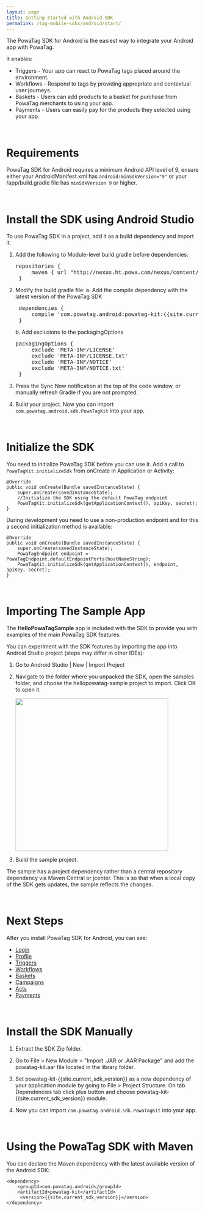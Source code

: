 ```yaml
---
layout: page
title: Getting Started with Android SDK
permalink: /tag-mobile-sdks/android/start/
---
```


The PowaTag SDK for Android is the easiest way to integrate your Android app with PowaTag.

It enables:

* Triggers - Your app can react to PowaTag tags placed around the environment.
* Workflows - Respond to tags by providing appropriate and contextual user journeys.
* Baskets - Users can add products to a basket for purchase from PowaTag merchants to using your app.
* Payments - Users can easily pay for the products they selected using your app.


<br />

# Requirements

PowaTag SDK for Android requires a minimum Android API level of 9, ensure either your AndroidManifest.xml has `android:minSdkVersion="9"` or your /app/build.gradle file has `minSdkVersion 9` or higher.

<br />

# Install the SDK using Android Studio

To use PowaTag SDK in a project, add it as a build dependency and import it.

1. Add the following to Module-level build.gradle before dependencies:

    <pre>repositories {
        maven { url "http://nexus.ht.powa.com/nexus/content/repositories/ptk-releases/" }
    }</pre>

2. Modify the build.gradle file:
	a. Add the compile dependency with the latest version of the PowaTag SDK
    
	<pre>
    dependencies {
        compile 'com.powatag.android:powatag-kit:{{site.current_sdk_version}}'
    }</pre>
	
	b. Add exclusions to the packagingOptions
	
	<pre>packagingOptions {
        exclude 'META-INF/LICENSE'
        exclude 'META-INF/LICENSE.txt'
        exclude 'META-INF/NOTICE'
        exclude 'META-INF/NOTICE.txt'
    }</pre>	
	

3. Press the Sync Now notification at the top of the code window, or manually refresh Gradle if you are not prompted.

4. Build your project. Now you can import `com.powatag.android.sdk.PowaTagKit` into your app.

<br />

# Initialize the SDK

You need to initialize PowaTag SDK before you can use it. Add a call to `PowaTagKit.initializeSdk` from onCreate in Application or Activity:

	@Override
	public void onCreate(Bundle savedInstanceState) {
		super.onCreate(savedInstanceState);
		//Initialize the SDK using the default PowaTag endpoint
		PowaTagKit.initializeSdk(getApplicationContext(), apiKey, secret);
	}
	
During development you need to use a non-production endpoint and for this a second initialization method is available:
	
	@Override
	public void onCreate(Bundle savedInstanceState) {
		super.onCreate(savedInstanceState);
		PowaTagEndpoint endpoint = PowaTagEndpoint.defaultEndpointPorts(hostNameString);
		PowaTagKit.initializeSdk(getApplicationContext(), endpoint, apiKey, secret);
	}

	
<br/>	


# Importing The Sample App

The **HelloPowaTagSample** app is included with the SDK to provide you with examples of the main PowaTag SDK features. 

You can experiment with the SDK features by importing the app into Android Studio project (steps may differ in other IDEs):

1. Go to Android Studio \| New \| Import Project

2. Navigate to the folder where you unpacked the SDK, open the samples folder, and choose the hellopowatag-sample project to import. Click OK to open it.

    <img src="{{ '/images/powatag_mobile_sdks_android_start_import.png' | prepend: site.baseurl }}" height="400" />

3. Build the sample project.

The sample has a project dependency rather than a central repository dependency via Maven Central or jcenter. This is so that when a local copy of the SDK gets updates, the sample reflects the changes.

<br />

# Next Steps

After you install PowaTag SDK for Android, you can see:

* [Login]({{site.baseurl}}/tag-mobile-sdks/android/login/)
* [Profile]({{site.baseurl}}/tag-mobile-sdks/android/profile/)
* [Triggers]({{site.baseurl}}/tag-mobile-sdks/android/triggers/)
* [Workflows]({{site.baseurl}}/tag-mobile-sdks/android/workflows/)
* [Baskets]({{site.baseurl}}/tag-mobile-sdks/android/baskets/)
* [Campaigns]({{site.baseurl}}/tag-mobile-sdks/android/campaigns/)
* [Acts]({{site.baseurl}}/tag-mobile-sdks/android/acts/)
* [Payments]({{site.baseurl}}/tag-mobile-sdks/android/payments/)

<br />

# Install the SDK Manually

1. Extract the SDK Zip folder.

2. Go to File > New Module > "Import .JAR or .AAR Package" and add the powatag-kit.aar file located in the library folder.

3. Set powatag-kit-{{site.current_sdk_version}} as a new dependency of your application module by going to File > Project Structure. On tab Dependencies tab click plus button and choose powatag-kit-{{site.current_sdk_version}} module.

4. Now you can import `com.powatag.android.sdk.PowaTagKit` into your app.

<br />

# Using the PowaTag SDK with Maven

You can declare the Maven dependency with the latest available version of the Android SDK:

    <dependency>
        <groupId>com.powatag.android</groupId>
        <artifactId>powatag-kit</artifactId>
         <version>{{site.current_sdk_version}}</version>
    </dependency>
